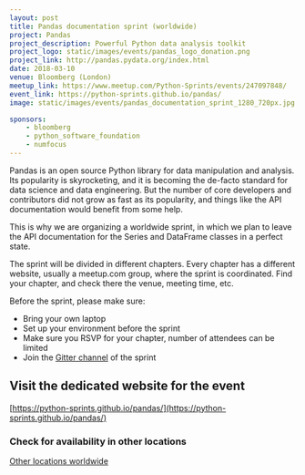 ```yaml
---
layout: post
title: Pandas documentation sprint (worldwide)
project: Pandas
project_description: Powerful Python data analysis toolkit
project_logo: static/images/events/pandas_logo_donation.png
project_link: http://pandas.pydata.org/index.html
date: 2018-03-10
venue: Bloomberg (London)
meetup_link: https://www.meetup.com/Python-Sprints/events/247097848/
event_link: https://python-sprints.github.io/pandas/
image: static/images/events/pandas_documentation_sprint_1280_720px.jpg

sponsors: 
    - bloomberg
    - python_software_foundation
    - numfocus
---
```


Pandas is an open source Python library for data manipulation and analysis. Its popularity is skyrocketing, and it is becoming the de-facto standard for data science and data engineering. But the number of core developers and contributors did not grow as fast as its popularity, and things like the API documentation would benefit from some help.

This is why we are organizing a worldwide sprint, in which we plan to leave the API documentation for the Series and DataFrame classes in a perfect state.

The sprint will be divided in different chapters. Every chapter has a different website, usually a meetup.com group, where the sprint is coordinated. Find your chapter, and check there the venue, meeting time, etc.

Before the sprint, please make sure:

- Bring your own laptop
- Set up your environment before the sprint
- Make sure you RSVP for your chapter, number of attendees can be limited
- Join the [Gitter channel](https://gitter.im/py-sprints/pandas-doc) of the sprint

## Visit the dedicated website for the event
[https://python-sprints.github.io/pandas/](https://python-sprints.github.io/pandas/)

### Check for availability in other locations
[Other locations worldwide](https://python-sprints.github.io/pandas/#location)
